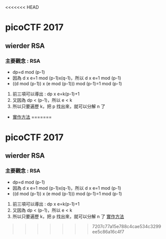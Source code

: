 <<<<<<< HEAD
# picoCTF 2017
## wierder RSA
### 主要觀念 : RSA
* dp=d mod (p-1)
* 因為 d x e=1 mod (p-1)x(q-1)，所以 d x e=1 mod (p-1)
* ((d mod (p-1)) x (e mod (p-1))) mod (p-1)=1 mod (p-1)
1. 前三項可以導出 : dp x e=k(p-1)+1
2. 又因為 dp < (p-1)，所以 e < k
3. 所以只要遍歷 k，把 p 找出來，就可以分解 n 了
* [實作方法](sol.py)
=======
# picoCTF 2017
## wierder RSA
### 主要觀念 : RSA
* dp=d mod (p-1)
* 因為 d x e=1 mod (p-1)x(q-1)，所以 d x e=1 mod (p-1)
* ((d mod (p-1)) x (e mod (p-1))) mod (p-1)=1 mod (p-1)
1. 前三項可以導出 : dp x e=k(p-1)+1
2. 又因為 dp < (p-1)，所以 e < k
3. 所以只要遍歷 k，把 p 找出來，就可以分解 n 了
[實作方法](sol.py)
>>>>>>> 7207c77a15e788c4cae534c3299ee5c86a16c4f7
